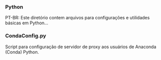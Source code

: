 ### Python
PT-BR: Este diretório contem arquivos para configurações e utilidades básicas em Python...

### CondaConfig.py
Script para configuração de servidor de proxy aos usuários de Anaconda (Conda) Python.
